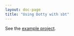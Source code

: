 ```yaml
---
layout: doc-page
title: "Using Dotty with sbt"
---
```


See the [example project](https://github.com/lampepfl/dotty-example-project).
